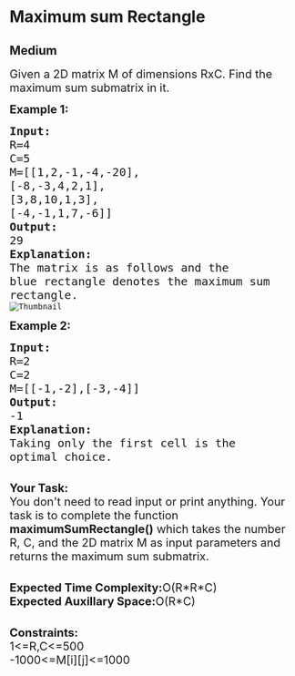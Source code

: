 # Maximum sum Rectangle
## Medium 
<div class="problem-statement" style="user-select: auto;">
                <p style="user-select: auto;"></p><p style="user-select: auto;"><span style="font-size: 20px; user-select: auto;">Given a 2D matrix M of dimensions RxC. Find the maximum sum submatrix in it.</span></p>

<p style="user-select: auto;"><strong style="user-select: auto;"><span style="font-size: 20px; user-select: auto;">Example 1:</span></strong></p>

<pre style="user-select: auto;"><span style="font-size: 20px; user-select: auto;"><strong style="user-select: auto;">Input:</strong>
R=4
C=5
M=[[1,2,-1,-4,-20],
[-8,-3,4,2,1],
[3,8,10,1,3],
[-4,-1,1,7,-6]]
<strong style="user-select: auto;">Output:</strong>
29
<strong style="user-select: auto;">Explanation:</strong>
The matrix is as follows and the
blue rectangle denotes the maximum sum
rectangle.</span>
<img alt="Thumbnail" src="https://a.disquscdn.com/get?url=http%3A%2F%2Fwww.geeksforgeeks.org%2Fwp-content%2Fuploads%2Frectangle-11.png&amp;key=6UHjdHyGWQGo6f_kdpoBIQ&amp;w=320&amp;h=247" class="img-responsive" style="user-select: auto;">
</pre>

<p style="user-select: auto;"><span style="font-size: 20px; user-select: auto;"><strong style="user-select: auto;">Example 2:</strong></span></p>

<pre style="user-select: auto;"><span style="font-size: 20px; user-select: auto;"><strong style="user-select: auto;">Input:</strong>
R=2
C=2
M=[[-1,-2],[-3,-4]]
<strong style="user-select: auto;">Output:</strong>
-1
<strong style="user-select: auto;">Explanation:</strong>
Taking only the first cell is the 
optimal choice.</span></pre>

<p style="user-select: auto;"><br style="user-select: auto;">
<span style="font-size: 20px; user-select: auto;"><strong style="user-select: auto;">Your Task:</strong><br style="user-select: auto;">
You don't need to read input or print anything. Your task is to complete the function <strong style="user-select: auto;">maximumSumRectangle()</strong> which takes the number R, C, and the 2D matrix M as input parameters and returns the maximum sum submatrix.</span></p>

<p style="user-select: auto;"><br style="user-select: auto;">
<span style="font-size: 20px; user-select: auto;"><strong style="user-select: auto;">Expected Time Complexity:</strong>O(R*R*C)<br style="user-select: auto;">
<strong style="user-select: auto;">Expected Auxillary Space:</strong>O(R*C)</span><br style="user-select: auto;">
&nbsp;</p>

<p style="user-select: auto;"><span style="font-size: 20px; user-select: auto;"><strong style="user-select: auto;">Constraints:</strong><br style="user-select: auto;">
1&lt;=R,C&lt;=500<br style="user-select: auto;">
-1000&lt;=M[i][j]&lt;=1000</span></p>
 <p style="user-select: auto;"></p>
            </div>